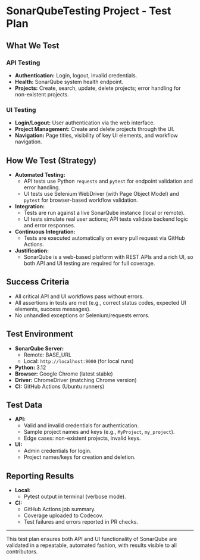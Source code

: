 # SonarQubeTesting Project - Test Plan

## What We Test

### API Testing
- **Authentication:** Login, logout, invalid credentials.
- **Health:** SonarQube system health endpoint.
- **Projects:** Create, search, update, delete projects; error handling for non-existent projects.

### UI Testing
- **Login/Logout:** User authentication via the web interface.
- **Project Management:** Create and delete projects through the UI.
- **Navigation:** Page titles, visibility of key UI elements, and workflow navigation.

## How We Test (Strategy)
- **Automated Testing:**
  - API tests use Python `requests` and `pytest` for endpoint validation and error handling.
  - UI tests use Selenium WebDriver (with Page Object Model) and `pytest` for browser-based workflow validation.
- **Integration:**
  - Tests are run against a live SonarQube instance (local or remote).
  - UI tests simulate real user actions; API tests validate backend logic and error responses.
- **Continuous Integration:**
  - Tests are executed automatically on every pull request via GitHub Actions.
- **Justification:**
  - SonarQube is a web-based platform with REST APIs and a rich UI, so both API and UI testing are required for full coverage.

## Success Criteria
- All critical API and UI workflows pass without errors.
- All assertions in tests are met (e.g., correct status codes, expected UI elements, success messages).
- No unhandled exceptions or Selenium/requests errors.

## Test Environment
- **SonarQube Server:**
  - Remote: BASE_URL
  - Local: `http://localhost:9000` (for local runs)
- **Python:** 3.12
- **Browser:** Google Chrome (latest stable)
- **Driver:** ChromeDriver (matching Chrome version)
- **CI:** GitHub Actions (Ubuntu runners)

## Test Data
- **API:**
  - Valid and invalid credentials for authentication.
  - Sample project names and keys (e.g., `MyProject`, `my_project`).
  - Edge cases: non-existent projects, invalid keys.
- **UI:**
  - Admin credentials for login.
  - Project names/keys for creation and deletion.

## Reporting Results
- **Local:**
  - Pytest output in terminal (verbose mode).
- **CI:**
  - GitHub Actions job summary.
  - Coverage uploaded to Codecov.
  - Test failures and errors reported in PR checks.

---

This test plan ensures both API and UI functionality of SonarQube are validated in a repeatable, automated fashion, with results visible to all contributors.
